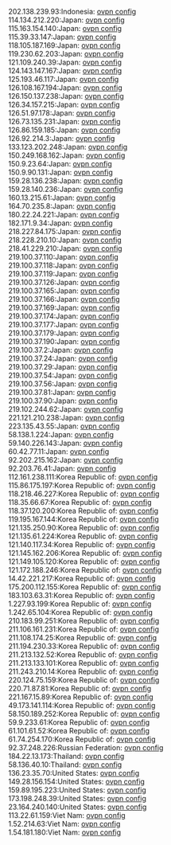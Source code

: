 202.138.239.93:Indonesia: [ovpn config](vpn/202_138_239_93.ovpn)  
114.134.212.220:Japan: [ovpn config](vpn/114_134_212_220.ovpn)  
115.163.154.140:Japan: [ovpn config](vpn/115_163_154_140.ovpn)  
115.39.33.147:Japan: [ovpn config](vpn/115_39_33_147.ovpn)  
118.105.187.169:Japan: [ovpn config](vpn/118_105_187_169.ovpn)  
119.230.62.203:Japan: [ovpn config](vpn/119_230_62_203.ovpn)  
121.109.240.39:Japan: [ovpn config](vpn/121_109_240_39.ovpn)  
124.143.147.167:Japan: [ovpn config](vpn/124_143_147_167.ovpn)  
125.193.46.117:Japan: [ovpn config](vpn/125_193_46_117.ovpn)  
126.108.167.194:Japan: [ovpn config](vpn/126_108_167_194.ovpn)  
126.150.137.238:Japan: [ovpn config](vpn/126_150_137_238.ovpn)  
126.34.157.215:Japan: [ovpn config](vpn/126_34_157_215.ovpn)  
126.51.97.178:Japan: [ovpn config](vpn/126_51_97_178.ovpn)  
126.73.135.231:Japan: [ovpn config](vpn/126_73_135_231.ovpn)  
126.86.159.185:Japan: [ovpn config](vpn/126_86_159_185.ovpn)  
126.92.214.3:Japan: [ovpn config](vpn/126_92_214_3.ovpn)  
133.123.202.248:Japan: [ovpn config](vpn/133_123_202_248.ovpn)  
150.249.168.162:Japan: [ovpn config](vpn/150_249_168_162.ovpn)  
150.9.23.64:Japan: [ovpn config](vpn/150_9_23_64.ovpn)  
150.9.90.131:Japan: [ovpn config](vpn/150_9_90_131.ovpn)  
159.28.136.238:Japan: [ovpn config](vpn/159_28_136_238.ovpn)  
159.28.140.236:Japan: [ovpn config](vpn/159_28_140_236.ovpn)  
160.13.215.61:Japan: [ovpn config](vpn/160_13_215_61.ovpn)  
164.70.235.8:Japan: [ovpn config](vpn/164_70_235_8.ovpn)  
180.22.24.221:Japan: [ovpn config](vpn/180_22_24_221.ovpn)  
182.171.9.34:Japan: [ovpn config](vpn/182_171_9_34.ovpn)  
218.227.84.175:Japan: [ovpn config](vpn/218_227_84_175.ovpn)  
218.228.210.10:Japan: [ovpn config](vpn/218_228_210_10.ovpn)  
218.41.229.210:Japan: [ovpn config](vpn/218_41_229_210.ovpn)  
219.100.37.110:Japan: [ovpn config](vpn/219_100_37_110.ovpn)  
219.100.37.118:Japan: [ovpn config](vpn/219_100_37_118.ovpn)  
219.100.37.119:Japan: [ovpn config](vpn/219_100_37_119.ovpn)  
219.100.37.126:Japan: [ovpn config](vpn/219_100_37_126.ovpn)  
219.100.37.165:Japan: [ovpn config](vpn/219_100_37_165.ovpn)  
219.100.37.166:Japan: [ovpn config](vpn/219_100_37_166.ovpn)  
219.100.37.169:Japan: [ovpn config](vpn/219_100_37_169.ovpn)  
219.100.37.174:Japan: [ovpn config](vpn/219_100_37_174.ovpn)  
219.100.37.177:Japan: [ovpn config](vpn/219_100_37_177.ovpn)  
219.100.37.179:Japan: [ovpn config](vpn/219_100_37_179.ovpn)  
219.100.37.190:Japan: [ovpn config](vpn/219_100_37_190.ovpn)  
219.100.37.2:Japan: [ovpn config](vpn/219_100_37_2.ovpn)  
219.100.37.24:Japan: [ovpn config](vpn/219_100_37_24.ovpn)  
219.100.37.29:Japan: [ovpn config](vpn/219_100_37_29.ovpn)  
219.100.37.54:Japan: [ovpn config](vpn/219_100_37_54.ovpn)  
219.100.37.56:Japan: [ovpn config](vpn/219_100_37_56.ovpn)  
219.100.37.81:Japan: [ovpn config](vpn/219_100_37_81.ovpn)  
219.100.37.90:Japan: [ovpn config](vpn/219_100_37_90.ovpn)  
219.102.244.62:Japan: [ovpn config](vpn/219_102_244_62.ovpn)  
221.121.210.238:Japan: [ovpn config](vpn/221_121_210_238.ovpn)  
223.135.43.55:Japan: [ovpn config](vpn/223_135_43_55.ovpn)  
58.138.1.224:Japan: [ovpn config](vpn/58_138_1_224.ovpn)  
59.140.226.143:Japan: [ovpn config](vpn/59_140_226_143.ovpn)  
60.42.77.11:Japan: [ovpn config](vpn/60_42_77_11.ovpn)  
92.202.215.162:Japan: [ovpn config](vpn/92_202_215_162.ovpn)  
92.203.76.41:Japan: [ovpn config](vpn/92_203_76_41.ovpn)  
112.161.238.111:Korea Republic of: [ovpn config](vpn/112_161_238_111.ovpn)  
115.86.175.197:Korea Republic of: [ovpn config](vpn/115_86_175_197.ovpn)  
118.218.46.227:Korea Republic of: [ovpn config](vpn/118_218_46_227.ovpn)  
118.35.66.67:Korea Republic of: [ovpn config](vpn/118_35_66_67.ovpn)  
118.37.120.200:Korea Republic of: [ovpn config](vpn/118_37_120_200.ovpn)  
119.195.167.144:Korea Republic of: [ovpn config](vpn/119_195_167_144.ovpn)  
121.135.250.90:Korea Republic of: [ovpn config](vpn/121_135_250_90.ovpn)  
121.135.61.224:Korea Republic of: [ovpn config](vpn/121_135_61_224.ovpn)  
121.140.117.34:Korea Republic of: [ovpn config](vpn/121_140_117_34.ovpn)  
121.145.162.206:Korea Republic of: [ovpn config](vpn/121_145_162_206.ovpn)  
121.149.105.120:Korea Republic of: [ovpn config](vpn/121_149_105_120.ovpn)  
121.172.188.246:Korea Republic of: [ovpn config](vpn/121_172_188_246.ovpn)  
14.42.221.217:Korea Republic of: [ovpn config](vpn/14_42_221_217.ovpn)  
175.200.112.155:Korea Republic of: [ovpn config](vpn/175_200_112_155.ovpn)  
183.103.63.31:Korea Republic of: [ovpn config](vpn/183_103_63_31.ovpn)  
1.227.93.199:Korea Republic of: [ovpn config](vpn/1_227_93_199.ovpn)  
1.242.65.104:Korea Republic of: [ovpn config](vpn/1_242_65_104.ovpn)  
210.183.99.251:Korea Republic of: [ovpn config](vpn/210_183_99_251.ovpn)  
211.106.161.231:Korea Republic of: [ovpn config](vpn/211_106_161_231.ovpn)  
211.108.174.25:Korea Republic of: [ovpn config](vpn/211_108_174_25.ovpn)  
211.194.230.33:Korea Republic of: [ovpn config](vpn/211_194_230_33.ovpn)  
211.213.132.52:Korea Republic of: [ovpn config](vpn/211_213_132_52.ovpn)  
211.213.133.101:Korea Republic of: [ovpn config](vpn/211_213_133_101.ovpn)  
211.243.210.14:Korea Republic of: [ovpn config](vpn/211_243_210_14.ovpn)  
220.124.75.159:Korea Republic of: [ovpn config](vpn/220_124_75_159.ovpn)  
220.71.87.81:Korea Republic of: [ovpn config](vpn/220_71_87_81.ovpn)  
221.167.15.89:Korea Republic of: [ovpn config](vpn/221_167_15_89.ovpn)  
49.173.141.114:Korea Republic of: [ovpn config](vpn/49_173_141_114.ovpn)  
58.150.189.252:Korea Republic of: [ovpn config](vpn/58_150_189_252.ovpn)  
59.9.233.61:Korea Republic of: [ovpn config](vpn/59_9_233_61.ovpn)  
61.101.61.52:Korea Republic of: [ovpn config](vpn/61_101_61_52.ovpn)  
61.74.254.170:Korea Republic of: [ovpn config](vpn/61_74_254_170.ovpn)  
92.37.248.226:Russian Federation: [ovpn config](vpn/92_37_248_226.ovpn)  
184.22.13.173:Thailand: [ovpn config](vpn/184_22_13_173.ovpn)  
58.136.40.10:Thailand: [ovpn config](vpn/58_136_40_10.ovpn)  
136.23.35.70:United States: [ovpn config](vpn/136_23_35_70.ovpn)  
149.28.156.154:United States: [ovpn config](vpn/149_28_156_154.ovpn)  
159.89.195.223:United States: [ovpn config](vpn/159_89_195_223.ovpn)  
173.198.248.39:United States: [ovpn config](vpn/173_198_248_39.ovpn)  
23.164.240.140:United States: [ovpn config](vpn/23_164_240_140.ovpn)  
113.22.61.159:Viet Nam: [ovpn config](vpn/113_22_61_159.ovpn)  
1.52.214.63:Viet Nam: [ovpn config](vpn/1_52_214_63.ovpn)  
1.54.181.180:Viet Nam: [ovpn config](vpn/1_54_181_180.ovpn)  
